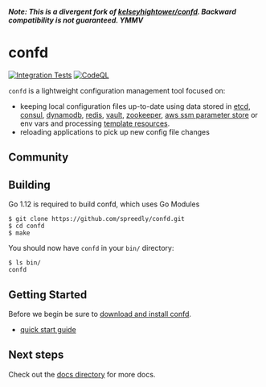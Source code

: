 **_Note: This is a divergent fork of [kelseyhightower/confd](https://github.com/kelseyhightower/confd). Backward compatibility is not guaranteed. YMMV_**

# confd

[![Integration Tests](https://github.com/spreedly/confd/actions/workflows/integration-tests.yml/badge.svg)](https://github.com/spreedly/confd/actions/workflows/integration-tests.yml)
[![CodeQL](https://github.com/spreedly/confd/actions/workflows/codeql-analysis.yml/badge.svg)](https://github.com/spreedly/confd/actions/workflows/codeql-analysis.yml)


`confd` is a lightweight configuration management tool focused on:

* keeping local configuration files up-to-date using data stored in [etcd](https://github.com/etcd-io/etcd),
  [consul](http://consul.io), [dynamodb](http://aws.amazon.com/dynamodb/), [redis](http://redis.io),
  [vault](https://vaultproject.io), [zookeeper](https://zookeeper.apache.org), [aws ssm parameter store](https://aws.amazon.com/ec2/systems-manager/) or env vars and processing [template resources](docs/template-resources.md).
* reloading applications to pick up new config file changes

## Community


## Building

Go 1.12 is required to build confd, which uses Go Modules

```
$ git clone https://github.com/spreedly/confd.git
$ cd confd
$ make
```

You should now have `confd` in your `bin/` directory:

```
$ ls bin/
confd
```

## Getting Started

Before we begin be sure to [download and install confd](docs/installation.md).

* [quick start guide](docs/quick-start-guide.md)

## Next steps

Check out the [docs directory](docs) for more docs.
